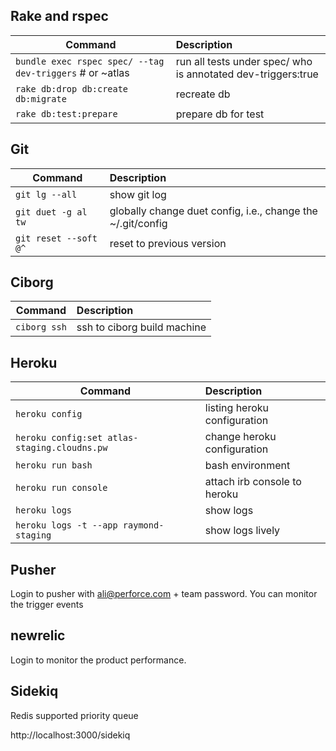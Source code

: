 ## Rake and rspec

| Command   | Description |
|-----------|:-------------|
|```bundle exec rspec spec/ --tag dev-triggers``` # or ~atlas |run all tests under spec/ who is annotated dev-triggers:true|
|```rake db:drop db:create db:migrate``` | recreate db |
|```rake db:test:prepare``` | prepare db for test|


## Git
| Command   | Description |
|-----------|:-------------|
|```git lg --all```|show git log|
|```git duet -g al tw```|globally change duet config, i.e., change the ~/.git/config|
|```git reset --soft @^```|reset to previous version| 

## Ciborg
| Command   | Description |
|-----------|:-------------|
|```ciborg ssh```|ssh to ciborg build machine|

## Heroku
| Command   | Description |
|-----------|:-------------|
|```heroku config```|listing heroku configuration|
|```heroku config:set atlas-staging.cloudns.pw```|change heroku configuration|
|```heroku run bash```|bash environment|
|```heroku run console```|attach irb console to heroku|
|```heroku logs```|show logs|
|```heroku logs -t --app raymond-staging```|show logs lively|

## Pusher

Login to pusher with ali@perforce.com + team password. You can monitor the trigger events

## newrelic

Login to monitor the product performance.

## Sidekiq

Redis supported priority queue

http://localhost:3000/sidekiq
